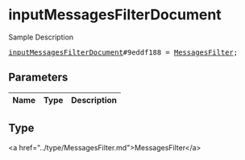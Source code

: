 # inputMessagesFilterDocument

Sample Description

<pre>
<a href="../constructor/inputMessagesFilterDocument.md">inputMessagesFilterDocument</a>#9eddf188 = <a href="../type/MessagesFilter.md">MessagesFilter</a>;
</pre>

## Parameters

| Name | Type | Description |
|------|:----:|-------------|

## Type

&lt;a href=&#34;../type/MessagesFilter.md&#34;&gt;MessagesFilter&lt;/a&gt;
